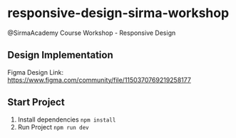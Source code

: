 # responsive-design-sirma-workshop
@SirmaAcademy Course Workshop - Responsive Design

## Design Implementation
Figma Design Link: https://www.figma.com/community/file/1150370769219258177

## Start Project
1. Install dependencies `npm install`
2. Run Project `npm run dev`
